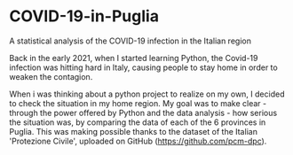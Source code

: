 # COVID-19-in-Puglia
A statistical analysis of the COVID-19 infection in the Italian region

Back in the early 2021, when I started learning Python, the Covid-19 infection was hitting hard in Italy, causing people to stay home in order to weaken the contagion.

When i was thinking about a python project to realize on my own, I decided to check the situation in my home region. My goal was to make clear - through the power offered by Python and the data analysis - how serious the situation was, by comparing the data of each of the 6 provinces in Puglia. 
This was making possible thanks to the dataset of the Italian 'Protezione Civile', uploaded on GitHub (https://github.com/pcm-dpc).
